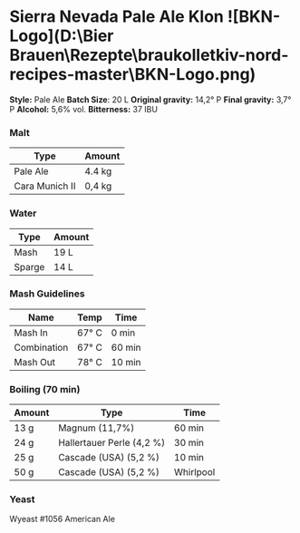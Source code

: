 # Sierra Nevada Pale Ale Klon                       ![BKN-Logo](D:\Bier Brauen\Rezepte\braukolletkiv-nord-recipes-master\BKN-Logo.png)

**Style:** Pale Ale
**Batch Size**: 20 L
**Original gravity:** 14,2° P
**Final gravity:** 3,7° P
**Alcohol:** 5,6% vol.
**Bitterness:** 37 IBU

### Malt

| Type           | Amount |
| -------------- | ------ |
| Pale Ale       | 4.4 kg |
| Cara Munich II | 0,4 kg |

### Water

| Type   | Amount |
| ------ | ------ |
| Mash   | 19 L   |
| Sparge | 14 L   |

### Mash Guidelines 

| Name        | Temp  | Time   |
| ----------- | ----- | ------ |
| Mash In     | 67° C | 0 min  |
| Combination | 67° C | 60 min |
| Mash Out    | 78° C | 10 min |

### Boiling (70 min)

| Amount | Type                      | Time      |
| ------ | ------------------------- | --------- |
| 13 g   | Magnum (11,7%)            | 60 min    |
| 24 g   | Hallertauer Perle (4,2 %) | 30 min    |
| 25 g   | Cascade (USA) (5,2 %)     | 10 min    |
| 50 g   | Cascade (USA) (5,2 %)     | Whirlpool |

### Yeast

Wyeast #1056 American Ale